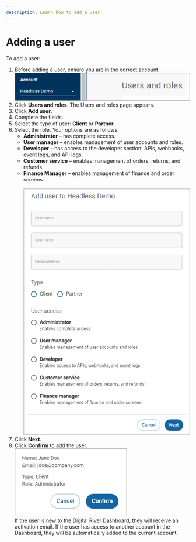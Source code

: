```yaml
---
description: Learn how to add a user.
---
```


# Adding a user

To add a user:

1. Before adding a user, ensure you are in the correct account.\
   ![](../../../../.gitbook/assets/AccountUsersRoles.png)
2. Click **Users and roles**. The Users and roles page appears.
3. Click **Add user**.
4. Complete the fields.
5. Select the type of user: **Client** or **Partner**.
6. Select the role. Your options are as follows:&#x20;
   * **Administrator** – has complete access.&#x20;
   * **User manager** – enables management of user accounts and roles.&#x20;
   * **Developer** – has access to the developer section: APIs, webhooks, event logs, and API logs.&#x20;
   * **Customer service** – enables management of orders, returns, and refunds.&#x20;
   * **Finance Manager** – enables management of finance and order screens.\
     \
     ![](../../../../.gitbook/assets/AddNewUser.png)
7. Click **Next**.
8. Click **Confirm** to add the user.\
   ![](../../../../.gitbook/assets/AddUserPrompt.png)\
   If the user is new to the Digital River Dashboard, they will receive an activation email. If the user has access to another account in the Dashboard, they will be automatically added to the current account.
